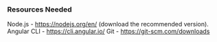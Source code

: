 ### Resources Needed
Node.js - https://nodejs.org/en/ (download the recommended version).
Angular CLI - https://cli.angular.io/
Git - https://git-scm.com/downloads